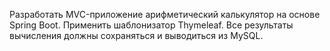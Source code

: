 Разработать MVC-приложение арифметический калькулятор на основе Spring Boot. 
Применить шаблонизатор Thymeleaf. Все результаты вычисления должны сохраняться и 
выводиться из MySQL.
